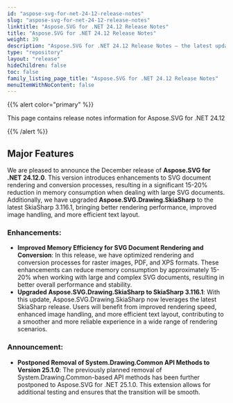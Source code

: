 ```yaml
---
id: "aspose-svg-for-net-24-12-release-notes"
slug: "aspose-svg-for-net-24-12-release-notes"
linktitle: "Aspose.SVG for .NET 24.12 Release Notes"
title: "Aspose.SVG for .NET 24.12 Release Notes"
weight: 39
description: "Aspose.SVG for .NET 24.12 Release Notes – the latest updates and fixes."
type: "repository"
layout: "release"
hideChildren: false
toc: false
family_listing_page_title: "Aspose.SVG for .NET 24.12 Release Notes"
menuItemWithNoContent: false
---
```

{{% alert color="primary" %}}

This page contains release notes information for Aspose.SVG for .NET 24.12

{{% /alert %}}

## Major Features

We are pleased to announce the December release of **Aspose.SVG for .NET 24.12.0**. This version introduces enhancements to SVG document rendering and conversion processes, resulting in a significant 15-20% reduction in memory consumption when dealing with large SVG documents. Additionally, we have upgraded **Aspose.SVG.Drawing.SkiaSharp** to the latest SkiaSharp 3.116.1, bringing better rendering performance, improved image handling, and more efficient text layout.

### Enhancements:

- **Improved Memory Efficiency for SVG Document Rendering and Conversion**:
In this release, we have optimized rendering and conversion processes for raster images, PDF, and XPS formats. These enhancements can reduce memory consumption by approximately 15-20% when working with large and complex SVG documents, resulting in better overall performance and stability.
- **Upgraded Aspose.SVG.Drawing.SkiaSharp to SkiaSharp 3.116.1**:
With this update, Aspose.SVG.Drawing.SkiaSharp now leverages the latest SkiaSharp release. Users will benefit from improved rendering speed, enhanced image handling, and more efficient text layout, contributing to a smoother and more reliable experience in a wide range of rendering scenarios.

### Announcement:

- **Postponed Removal of System.Drawing.Common API Methods to Version 25.1.0**:
The previously planned removal of System.Drawing.Common-based API methods has been further postponed to Aspose.SVG for .NET 25.1.0. This extension allows for additional testing and ensures that the transition will be smooth.





